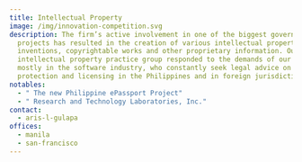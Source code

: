 ```yaml
---
title: Intellectual Property
image: /img/innovation-competition.svg
description: The firm’s active involvement in one of the biggest government
  projects has resulted in the creation of various intellectual property such as
  inventions, copyrightable works and other proprietary information. Our
  intellectual property practice group responded to the demands of our clients,
  mostly in the software industry, who constantly seek legal advice on IP
  protection and licensing in the Philippines and in foreign jurisdiction.
notables:
  - " The new Philippine ePassport Project"
  - " Research and Technology Laboratories, Inc."
contact:
  - aris-l-gulapa
offices:
  - manila
  - san-francisco
---
```

